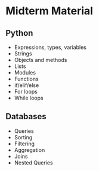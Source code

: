 Midterm Material
================

Python
------
* Expressions, types, variables
* Strings
* Objects and methods
* Lists
* Modules
* Functions
* if/elif/else
* For loops
* While loops

Databases
---------

* Queries
* Sorting
* Filtering
* Aggregation
* Joins
* Nested Queries